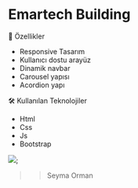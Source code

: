 # Emartech Building

🚀 Özellikler
 - Responsive Tasarım
 - Kullanıcı dostu arayüz
 - Dinamik navbar
 - Carousel yapısı
 - Acordion yapı

🛠️ Kullanılan Teknolojiler
 - Html
 - Css
 - Js
 - Bootstrap

![](EmartechBuilding.gif);

>> Seyma Orman